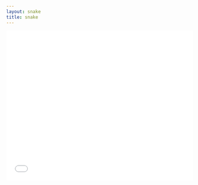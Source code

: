 ```yaml
---
layout: snake
title: snake
---
```


<iframe src="snake-game.html" scrolling="no" style="border: none" height="404px" width="100%" ></iframe>
